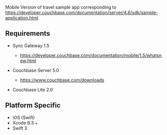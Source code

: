 Mobile Version of travel sample app corresponding to https://developer.couchbase.com/documentation/server/4.6/sdk/sample-application.html

## Requirements
- Sync Gateway 1.5 
  - https://developer.couchbase.com/documentation/mobile/1.5/whatsnew.html

- Couchbase Server 5.0
  - https://www.couchbase.com/downloads

- Couchbase Lite 2.0

## Platform Specific
- iOS (Swift)
 - Xcode 8.3 +
 - Swift 3
